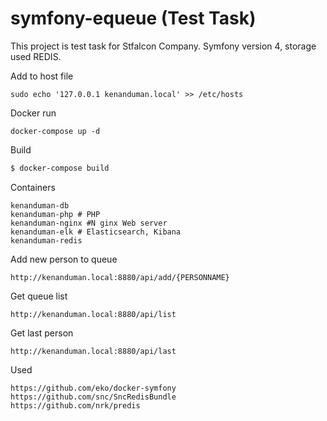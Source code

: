 symfony-equeue (Test Task)
==============
This project is test task for Stfalcon Company. 
Symfony version 4, storage used REDIS.

Add to host file
```
sudo echo '127.0.0.1 kenanduman.local' >> /etc/hosts
```

Docker run
```
docker-compose up -d
```
Build
```bash
$ docker-compose build
```
Containers
```
kenanduman-db
kenanduman-php # PHP
kenanduman-nginx #N ginx Web server
kenanduman-elk # Elasticsearch, Kibana
kenanduman-redis
```
Add new person to queue
```
http://kenanduman.local:8880/api/add/{PERSONNAME}
```
Get queue list
```
http://kenanduman.local:8880/api/list
```
Get last person
```
http://kenanduman.local:8880/api/last
```
Used
```
https://github.com/eko/docker-symfony
https://github.com/snc/SncRedisBundle
https://github.com/nrk/predis
```